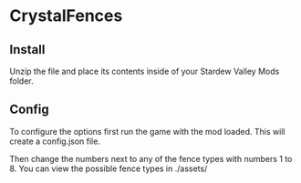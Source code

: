 # CrystalFences

## Install
Unzip the file and place its contents inside of your Stardew Valley Mods folder.

## Config
To configure the options first run the game with the mod loaded. This will create a config.json file.

Then change the numbers next to any of the fence types with numbers 1 to 8. You can view the possible fence types in ./assets/